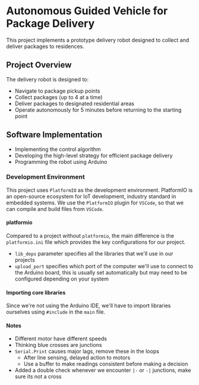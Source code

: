 # Autonomous Guided Vehicle for Package Delivery

This project implements a prototype delivery robot designed to collect and deliver packages to residences.

## Project Overview

The delivery robot is designed to:

- Navigate to package pickup points
- Collect packages (up to 4 at a time)
- Deliver packages to designated residential areas
- Operate autonomously for 5 minutes before returning to the starting point

## Software Implementation

- Implementing the control algorithm
- Developing the high-level strategy for efficient package delivery
- Programming the robot using Arduino

### Development Environment

This project uses `PlatformIO` as the development environment. PlatformIO is an open-source ecosystem for IoT development, industry standard in embedded systems. We use the `PlatformIO` plugin for `VSCode`, so that we can compile and build files from `VSCode`.

#### platformio

Compared to a project without `platformio`, the main difference is the `platformio.ini` file which provides the key configurations for our project.

- `lib_deps` parameter specifies all the libraries that we'll use in our projects
- `upload_port` specifies which port of the computer we'll use to connect to the Arduino board, this is usually set automatically but may need to be configured depending on your system

#### Importing core libraries

Since we're not using the Arduino IDE, we'll have to import libraries ourselves using `#include` in the `main` file.

#### Notes

- Different motor have different speeds
- Thinking blue crosses are junctions
- `Serial.Print` causes major lags, remove these in the loops
  - After line sensing, delayed action to motors
  - Use a buffer to make readings consistent before making a decision
- Added a double check whenever we encounter `|-` or `-|` junctions, make sure its not a cross
